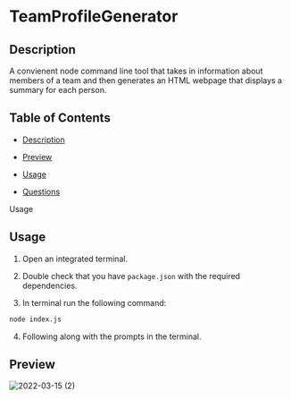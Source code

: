 # TeamProfileGenerator




## Description

A convienent node command line tool that takes in information about members of a team and then generates an HTML webpage that displays a summary for each person.


## Table of Contents

* [Description](#description)

* [Preview](#preview)

* [Usage](#usage)

* [Questions](#questions)









 Usage


## Usage

1. Open an integrated terminal.

2. Double check that you have `package.json` with the required dependencies. 

3. In terminal run the following command:

```bash
node index.js
```

4. Following along with the prompts in the terminal. 
## Preview
![2022-03-15 (2)](https://user-images.githubusercontent.com/95777065/158698444-f4cdf1b6-0f24-41e5-8e9e-aa95727216df.png)
